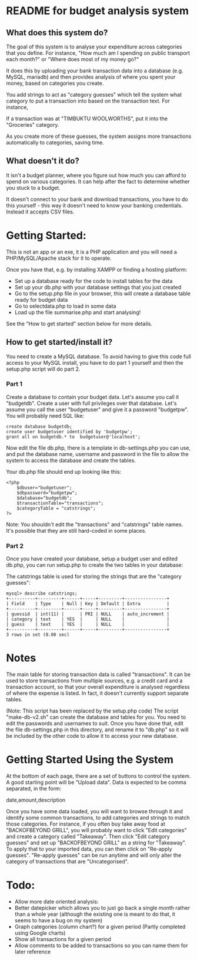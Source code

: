 # README for budget analysis system

## What does this system do?
The goal of this system is to analyse your expenditure across categories that you define.
For instance, "How much am I spending on public transport each month?" or "Where does most of my money go?"

It does this by uploading your bank transaction data into a database (e.g. MySQL,
mariadb) and then provides analysis of where you spent your money,
based on categories you create.

You add strings to act as "category guesses" which tell the system what
category to put a transaction into based on the transaction text. For instance,

If a transaction was at "TIMBUKTU WOOLWORTHS", put it into the "Groceries" category.

As you create more of these guesses, the
system assigns more transactions automatically to categories, saving time.

## What doesn't it do?
It isn't a budget planner, where you figure out how much you can afford
to spend on various categories.  It can help after the fact to determine
whether you stuck to a budget.

It doesn't connect to your bank and download transactions, you have to do
this yourself - this way it doesn't need to know your banking credentials.
Instead it accepts CSV files.

# Getting Started:
This is not an app or an exe, it is a PHP application and you will need
a PHP/MySQL/Apache stack for it to operate.

Once you have that, e.g. by installing XAMPP or finding a hosting platform:

* Set up a database ready for the code to install tables for the data
* Set up your db.php with your database settings that you just created
* Go to the setup.php file in your browser, this will create a database table
ready for budget data
* Go to selectdata.php to load in some data
* Load up the file summarise.php and start analysing!

See the "How to get started" section below for more details.


## How to get started/install it?
You need to create a MySQL database. To avoid having to give this code full access to
your MySQL install, you have to do part 1 yourself and then the setup.php script
will do part 2.

### Part 1
Create a database to contain your budget data.  Let's assume you call it "budgetdb".
Create a user with full privileges over that database.  Let's assume you call the
user "budgetuser" and give it a password "budgetpw".  You will probably need SQL like:


    create database budgetdb;
    create user budgetuser identified by 'budgetpw';
    grant all on budgetdb.* to  budgetuser@'localhost'; 
    
Now edit the file db.php, there is a template in db-settings.php you can use,
and put the database name, username and password in the file to allow the system
to access the database and create the tables.

Your db.php file should end up looking like this:

    <?php
        $dbuser="budgetuser";
        $dbpassword="budgetpw";
        $database="budgetdb";
        $transactionTable="transactions";
        $categoryTable = "catstrings";
    ?>

Note: You shouldn't edit the "transactions" and "catstrings" table names.  It's possible
that they are still hard-coded in some places.

### Part 2
Once you have created your database, setup a budget user and edited db.php, you can
run setup.php to create the two tables in your database:


The catstrings table is used for storing the strings that are the
"category guesses":
```
mysql> describe catstrings;
+----------+---------+------+-----+---------+----------------+
| Field    | Type    | Null | Key | Default | Extra          |
+----------+---------+------+-----+---------+----------------+
| guessid  | int(11) |      | PRI | NULL    | auto_increment |
| category | text    | YES  |     | NULL    |                |
| guess    | text    | YES  |     | NULL    |                |
+----------+---------+------+-----+---------+----------------+
3 rows in set (0.00 sec)
```
# Notes
The main table for storing transaction data is called "transactions".
It can be used to store transactions from multiple sources, e.g. a credit
card and a transaction account, so that your overall expenditure is analysed
regardless of where the expense is listed. In fact, it doesn't currently
support separate tables.

(Note: This script has been replaced by the setup.php code)
The script "make-db-v2.sh" can create the database and tables for you.
You need to edit the passwords and usernames to suit.
Once you have done that, edit the file db-settings.php in this directory,
and rename it to "db.php" so it will be included by the other code to allow
it to access your new database.

# Getting Started Using the System
At the bottom of each page, there are a set of buttons to control the
system. A good starting point will be "Upload data".
Data is expected to be comma separated, in the form:

date,amount,description

Once you have some data loaded, you will want to browse through it and
identify some common transactions, to add categories and strings to match
those categories.
For instance, if you often buy take away food at "BACKOFBEYOND GRILL", you will probably
want to click "Edit categories" and create a category called "Takeaway". Then click
"Edit category guesses" and set up "BACKOFBEYOND GRILL" as a string for "Takeaway".
To apply that to your imported data, you can then click on "Re-apply guesses".
"Re-apply guesses" can be run anytime and will only alter the category of transactions
that are "Uncategorised".

# Todo:

* Allow more date oriented analysis:
* Better datepicker which allows you to just go back a single month rather than a whole year
 (although the existing one is meant to do that, it seems to have a bug on my system)
* Graph categories (column chart?) for a given period (Partly completed using Google charts)
* Show all transactions for a given period
* Allow comments to be added to transactions so you can name them for later reference


